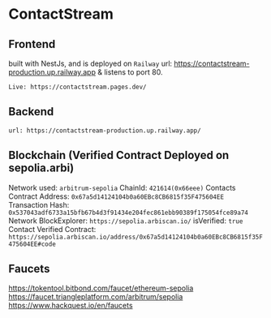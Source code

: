 # ContactStream

## Frontend

built with NestJs, and is deployed on `Railway`
url: https://contactstream-production.up.railway.app
& listens to port 80.

```
Live: https://contactstream.pages.dev/
```

## Backend

```
url: https://contactstream-production.up.railway.app/
```

## Blockchain (Verified Contract Deployed on sepolia.arbi)

Network used: `arbitrum-sepolia`
ChainId: `421614(0x66eee)`
Contacts Contract Address: `0x67a5d14124104b0a60EBc8CB6815f35F475604EE`
Transaction Hash: `0x537043adf6733a15bfb67b4d3f91434e204fec861ebb90389f175054fce89a74`
Network BlockExplorer: `https://sepolia.arbiscan.io/`
isVerified: `true`
Contact Verified Contract: `https://sepolia.arbiscan.io/address/0x67a5d14124104b0a60EBc8CB6815f35F475604EE#code`

## Faucets

https://tokentool.bitbond.com/faucet/ethereum-sepolia
https://faucet.triangleplatform.com/arbitrum/sepolia
https://www.hackquest.io/en/faucets
